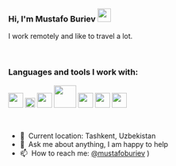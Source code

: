 ### Hi, I'm Mustafo Buriev <img src="https://media.giphy.com/media/hvR3CLFzcasrR4ia7z/giphy.gif" width="27px">


I work remotely and like to travel a lot.



<br />

### Languages and tools I work with:

<code><img src="https://www.freepnglogos.com/uploads/html5-logo-png/html5-logo-html-logo-10.png" width="30px"></code>
<code><img src="https://batflat.org/themes/default/img/css-logo.png" width="20px"></code>
<code><img src="https://cdn.freebiesupply.com/logos/large/2x/logo-javascript-logo-black-and-white.png" width="30px"></code>
<code><img src="https://www.istudiotech.in/wp-content/uploads/2019/05/django-2.0-download-1024x466.png" width="45px"></code>
<code><img src="https://cdn-icons-png.flaticon.com/512/5968/5968286.png" width="30px"></code>
<code><img src="https://cdn.freebiesupply.com/logos/large/2x/react-1-logo-black-and-white.png" width="30px"></code>
<code><img src="https://pngimg.com/d/php_PNG20.png" width="30px"></code>





<br />

- 📍&nbsp; Current location: Tashkent, Uzbekistan  
- 💬 &nbsp;Ask me about anything, I am happy to help  
- 📫&nbsp; How to reach me: [@mustafoburiev](https://t.me/MustafoB)
)
